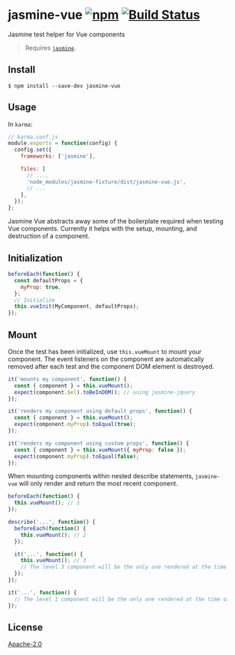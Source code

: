 # jasmine-vue [![npm](https://img.shields.io/npm/v/jasmine-vue.svg)](https://www.npmjs.com/package/jasmine-vue) [![Build Status](https://travis-ci.org/behance/jasmine-vue.svg?branch=master)](https://travis-ci.org/behance/jasmine-vue)

Jasmine test helper for Vue components

> Requires [`jasmine`](https://github.com/jasmine/jasmine).

## Install

```
$ npm install --save-dev jasmine-vue
```

## Usage

In `karma`:

```javascript
// karma.conf.js
module.exports = function(config) {
  config.set({
    frameworks: ['jasmine'],

    files: [
      // ...,
      'node_modules/jasmine-fixture/dist/jasmine-vue.js',
      // ...
    ],
  });
};
```

Jasmine Vue abstracts away some of the boilerplate required when testing Vue components. Currently it helps with the setup, mounting, and destruction of a component.

## Initialization

```javascript
beforeEach(function() {
  const defaultProps = {
    myProp: true,
  };
  // Initialize
  this.vueInit(MyComponent, defaultProps);
});
```

## Mount

Once the test has been initialized, use `this.vueMount` to mount your component. The event listeners on the component are automatically removed after each test and the component DOM element is destroyed.

```javascript
it('mounts my component', function() {
  const { component } = this.vueMount();
  expect(component.$el).toBeInDOM(); // using jasmine-jquery
});

it('renders my component using default props', function() {
  const { component } = this.vueMount();
  expect(component.myProp).toEqual(true);
});

it('renders my component using custom props', function() {
  const { component } = this.vueMount({ myProp: false });
  expect(component.myProp).toEqual(false);
});
```

When mounting components within nested describe statements, `jasmine-vue` will only render and return the most recent component.

```javascript
beforeEach(function() {
  this.vueMount(); // 1
});

describe('...', function() {
  beforeEach(function() {
    this.vueMount(); // 2
  });

  it('...', function() {
    this.vueMount(); // 3
    // The level 3 component will be the only one rendered at the time of this test
  });
});

it('...', function() {
  // The level 1 component will be the only one rendered at the time of this test
});
```

## License

[Apache-2.0](/LICENSE)
